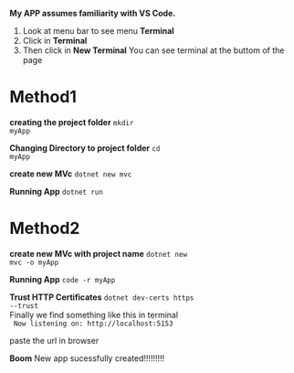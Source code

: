 **My APP assumes familiarity with VS Code.**
1. Look at menu bar to see menu **Terminal**
2. Click in **Terminal**
3. Then click in **New Terminal**
You can see terminal at the buttom of the page
# Method1
**creating the project folder**
<code>mkdir myApp</code>

**Changing Directory to project folder**
<code>cd myApp</code>

**create new MVc**
<code>dotnet new mvc</code>

**Running App**
<code>dotnet run</code>

# Method2
**create new MVc with project name**
<code>dotnet new mvc -o myApp</code>

**Running App**
<code>code -r myApp</code>

**Trust HTTP Certificates**
<code>dotnet dev-certs https --trust</code>
<br />
Finally we find something like this in terminal<br />
<code> Now listening on: http://localhost:5153</code>

paste the url in browser<br />

**Boom** New app sucessfully created!!!!!!!!!

